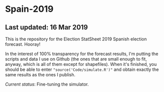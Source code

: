 # Spain-2019

## Last updated: 16 Mar 2019

This is the repository for the Election StatSheet 2019 Spanish election forecast. Hooray!

In the interest of 100% transparency for the forecast results, I'm putting the scripts and data I use on Github (the ones that are small enough to fit, anyway, which is all of them except for shapefiles). When it's finished, you should be able to enter `"source('Code/simulate.R')"` and obtain exactly the same results as the ones I publish.

*Current status*: Fine-tuning the simulator.
